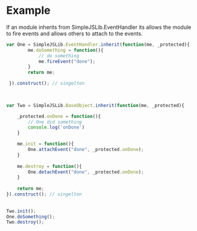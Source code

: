 Example
===========
If an module inherits from SimpleJSLib.EventHandler its allows the module to fire events and allows others to attach to the events.



```javascript
var One = SimpleJSLib.EventHandler.inherit(function(me, _protected){
		me.doSomething = function(){
			// do something
			me.fireEvent("done");
		}
		return me;

 }).construct(); // singelton

 
    
var Two = SimpleJSLib.BaseObject.inherit(function(me, _protected){

	_protected.onDone = function(){
		// One did something
		console.log('onDone')
	}

	me.init = function(){
		One.attachEvent("done", _protected.onDone);
	}
	
	me.destroy = function(){
		One.detachEvent("done", _protected.onDone);
	}
	
	return me;
}).construct(); // singelton
    
    
Two.init();
One.doSomething();
Two.destroy();
    
```